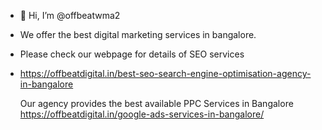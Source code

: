 - 👋 Hi, I’m @offbeatwma2
-  We offer the best digital marketing services in bangalore.
-  Please check our webpage for details of SEO services 
-  https://offbeatdigital.in/best-seo-search-engine-optimisation-agency-in-bangalore

   Our agency provides the best available PPC Services in Bangalore
   https://offbeatdigital.in/google-ads-services-in-bangalore/
   
